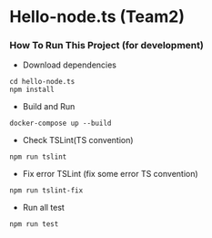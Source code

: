 # Hello-node.ts (Team2)

### How To Run This Project (for development)
- Download dependencies

```
cd hello-node.ts
npm install
```

- Build and Run
```
docker-compose up --build
```

- Check TSLint(TS convention)
```
npm run tslint
```

- Fix error TSLint (fix some error TS convention)
```
npm run tslint-fix
```

- Run all test 
```
npm run test
